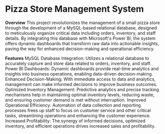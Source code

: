 # Pizza Store Management System
**Overview**
This project revolutionizes the management of a small pizza store through the development of a MySQL-based relational database, designed to meticulously organize critical data including orders, inventory, and staff details. By integrating this database with Microsoft's Power BI, the system offers dynamic dashboards that transform raw data into actionable insights, paving the way for enhanced decision-making and operational efficiency.

**Features**
MySQL Database Integration: Utilizes a relational database to accurately capture and store data related to orders, inventory, and staff.
Power BI Dashboards: Dynamic dashboards provide real-time analytics and insights into business operations, enabling data-driven decision-making.
Enhanced Decision-Making: With immediate access to data and analytics, management can make informed decisions to improve business outcomes.
Optimized Inventory Management: Predictive analytics and precise tracking mechanisms help in maintaining optimal inventory levels, reducing waste, and ensuring customer demand is met without interruption.
Improved Operational Efficiency: Automation of data collection and reporting processes frees up staff to focus on customer service and other critical tasks, streamlining operations and enhancing the customer experience.
Increased Profitability: The synergy of informed decisions, optimized inventory, and efficient operations drives increased sales and profitability.
